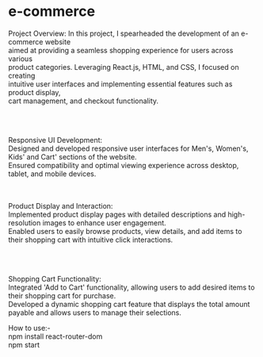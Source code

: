 # e-commerce

Project Overview:
In this project, I spearheaded the development of an e-commerce website <br/>
aimed at providing a seamless shopping experience for users across various<br/>
product categories. Leveraging React.js, HTML, and CSS, I focused on creating<br/>
intuitive user interfaces and implementing essential features such as product display,<br/>
cart management, and checkout functionality.

<br/><br/>

Responsive UI Development:<br/>
Designed and developed responsive user interfaces for Men's, Women's,  Kids' and Cart' sections of the website.<br/>
Ensured compatibility and optimal viewing experience across desktop, tablet, and mobile devices.<br/>
<br/> <br/>

Product Display and Interaction:<br/>
Implemented product display pages with detailed descriptions and high-resolution images to enhance user engagement.<br/>
Enabled users to easily browse products, view details, and add items to their shopping cart with intuitive click interactions.<br/>

<br/><br/>


Shopping Cart Functionality:<br/>
Integrated 'Add to Cart' functionality, allowing users to add desired items to their shopping cart for purchase.<br/>
Developed a dynamic shopping cart feature that displays the total amount payable and allows users to manage their selections.<br/>

How to use:-<br/>
npm install react-router-dom <br/>
npm start

